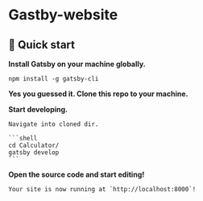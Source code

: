 # Gastby-website

## 🚀 Quick start

**Install Gatsby on your machine globally.**

```shell
npm install -g gatsby-cli
```

**Yes you guessed it. Clone this repo to your machine.**

**Start developing.**

    Navigate into cloned dir.

    ```shell
    cd Calculator/
    gatsby develop
    ```

 **Open the source code and start editing!**

    Your site is now running at `http://localhost:8000`!

